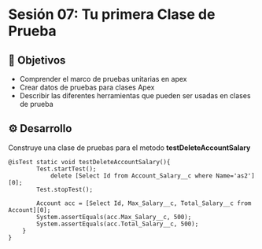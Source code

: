
# Sesión 07: Tu primera Clase de Prueba

## :dart: Objetivos

- Comprender el marco de pruebas unitarias en apex
- Crear datos de pruebas para clases Apex
- Describir las diferentes herramientas que pueden ser usadas en clases de prueba

## ⚙ Desarrollo

Construye una clase de pruebas para el metodo <strong>testDeleteAccountSalary</strong>

```
@isTest static void testDeleteAccountSalary(){
        Test.startTest();
            delete [Select Id from Account_Salary__c where Name='as2'][0];
        Test.stopTest();
         
        Account acc = [Select Id, Max_Salary__c, Total_Salary__c from Account][0];
        System.assertEquals(acc.Max_Salary__c, 500);
        System.assertEquals(acc.Total_Salary__c, 500);
    }
}
```



